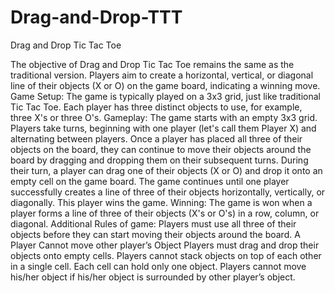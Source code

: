 # Drag-and-Drop-TTT
Drag and Drop Tic Tac Toe

The objective of Drag and Drop Tic Tac Toe remains the same as the traditional version. Players
aim to create a horizontal, vertical, or diagonal line of their objects (X or O) on the game board,
indicating a winning move.
Game Setup:
The game is typically played on a 3x3 grid, just like traditional Tic Tac Toe.
Each player has three distinct objects to use, for example, three X's or three O's.
Gameplay:
The game starts with an empty 3x3 grid.
Players take turns, beginning with one player (let's call them Player X) and alternating between
players. Once a player has placed all three of their objects on the board, they can continue to
move their objects around the board by dragging and dropping them on their subsequent turns.
During their turn, a player can drag one of their objects (X or O) and drop it onto an empty cell
on the game board.
The game continues until one player successfully creates a line of three of their objects
horizontally, vertically, or diagonally. This player wins the game.
Winning:
The game is won when a player forms a line of three of their objects (X's or O's) in a row,
column, or diagonal.
Additional Rules of game:
Players must use all three of their objects before they can start moving their objects around the
board.
A Player Cannot move other player’s Object
Players must drag and drop their objects onto empty cells.
Players cannot stack objects on top of each other in a single cell. Each cell can hold only one
object.
Players cannot move his/her object if his/her object is surrounded by other player’s object.
